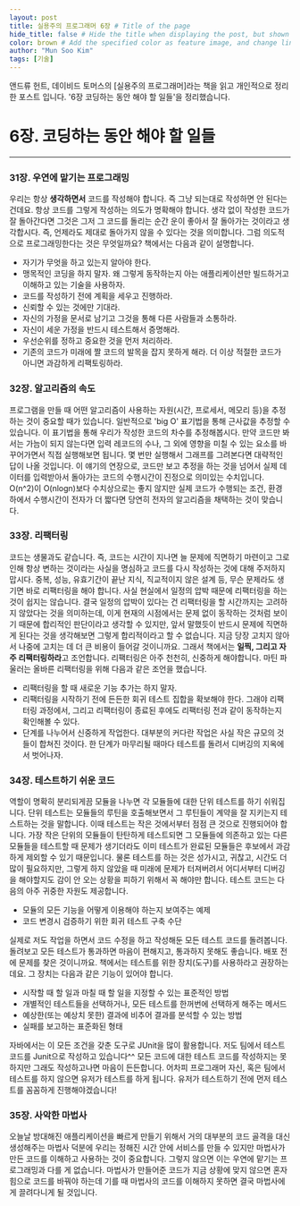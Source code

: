 ```yaml
---
layout: post
title: 실용주의 프로그래머 6장 # Title of the page
hide_title: false # Hide the title when displaying the post, but shown in lists of poststhumbnail: "assets/img/thumbnails/sample-th.png"  # Add
color: brown # Add the specified color as feature image, and change link colors in post
author: "Mun Soo Kim"
tags: [기술]
---
```


앤드류 헌트, 데이비드 토머스의 [실용주의 프로그래머]라는 책을 읽고 개인적으로 정리한 포스트 입니다. '6장 코딩하는 동안 해야 할 일들'을 정리했습니다.

# 6장. 코딩하는 동안 해야 할 일들

---

### 31장. 우연에 맡기는 프로그래밍

우리는 항상 **생각하면서** 코드를 작성해야 합니다. 즉 그냥 되는대로 작성하면 안 된다는 건데요. 항상 코드를 그렇게 작성하는 의도가 명확해야 합니다. 생각 없이 작성한 코드가 잘 돌아간다면 그것은 그저 그 코드를 돌리는 순간 운이 좋아서 잘 돌아가는 것이라고 생각합시다. 즉, 언제라도 제대로 돌아가지 않을 수 있다는 것을 의미합니다.
그럼 의도적으로 프로그래밍한다는 것은 무엇일까요? 책에서는 다음과 같이 설명합니다.

- 자기가 무엇을 하고 있는지 알아야 한다.
- 맹목적인 코딩을 하지 말자. 왜 그렇게 동작하는지 아는 애플리케이션만 빌드하거고 이해하고 있는 기술을 사용하자.
- 코드를 작성하기 전에 계획을 세우고 진행하라.
- 신뢰할 수 있는 것에만 기대라.
- 자신의 가정을 문서로 남기고 그것을 통해 다른 사람들과 소통하라.
- 자신이 세운 가정을 반드시 테스트해서 증명해라.
- 우선순위를 정하고 중요한 것을 먼저 처리하라.
- 기존의 코드가 미래에 짤 코드의 발목을 잡지 못하게 해라. 더 이상 적절한 코드가 아니면 과감하게 리팩토링하라.

### 32장. 알고리즘의 속도

프로그램을 만들 때 어떤 알고리즘이 사용하는 자원(시간, 프로세서, 메모리 등)을 추정하는 것이 중요할 때가 있습니다. 일반적으로 'big O' 표기법을 통해 근사값을 추정할 수 있습니다. 이 표기법을 통해 우리가 작성한 코드의 차수를 추정해봅시다. 만약 코드만 봐서는 가늠이 되지 않는다면 입력 레코드의 수나, 그 외에 영향을 미칠 수 있는 요소를 바꾸어가면서 직접 실행해보면 됩니다. 몇 번만 실행해서 그래프를 그려본다면 대략적인 답이 나올 것입니다. 이 얘기의 연장으로, 코드만 보고 추정을 하는 것을 넘어서 실제 데이터를 입력받아서 돌아가는 코드의 수행시간이 진정으로 의미있는 수치입니다. O(n^2)이 O(nlogn)보다 수치상으로는 좋지 않지만 실제 코드가 수행되는 조건, 환경 하에서 수행시간이 전자가 더 짧다면 당연히 전자의 알고리즘을 채택하는 것이 맞습니다.

### 33장. 리팩터링

코드는 생물과도 같습니다. 즉, 코드는 시간이 지나면 늘 문제에 직면하기 마련이고 그로 인해 항상 변하는 것이라는 사실을 명심하고 코드를 다시 작성하는 것에 대해 주저하지 맙시다. 중복, 성능, 유효기간이 끝난 지식, 직교적이지 않은 설계 등, 무슨 문제라도 생기면 바로 리팩터링을 해야 합니다. 사실 현실에서 일정의 압박 때문에 리팩터링을 하는 것이 쉽지는 않습니다. 결국 일정의 압박이 있다는 건 리팩터링을 할 시간까지는 고려하지 않았다는 것을 의미하는데, 이게 현재의 시점에서는 문제 없이 동작하는 것처럼 보이기 때문에 합리적인 판단이라고 생각할 수 있지만, 앞서 말했듯이 반드시 문제에 직면하게 된다는 것을 생각해보면 그렇게 합리적이라고 할 수 없습니다. 지금 당장 고치지 않아서 나중에 고치는 데 더 큰 비용이 들어갈 것이니까요. 그래서 책에서는 **일찍, 그리고 자주 리팩터링하라**고 조언합니다.
리팩터링은 아주 천천히, 신중하게 해야합니다. 마틴 파울러는 올바른 리팩터링을 위해 다음과 같은 조언을 했습니다.

- 리팩터링을 할 때 새로운 기능 추가는 하지 말자.
- 리팩터링을 시작하기 전에 든든한 회귀 테스트 집합을 확보해야 한다. 그래야 리팩터링 과정에서, 그리고 리팩터링이 종료된 후에도 리팩터링 전과 같이 동작하는지 확인해볼 수 있다.
- 단계를 나누어서 신중하게 작업한다. 대부분의 커다란 작업은 사실 작은 규모의 것들이 합쳐진 것이다. 한 단계가 마무리될 때마다 테스트를 돌려서 디버깅의 지옥에서 벗어나자.

### 34장. 테스트하기 쉬운 코드

역할이 명확히 분리되게끔 모듈을 나누면 각 모듈들에 대한 단위 테스트를 하기 쉬워집니다. 단위 테스트는 모듈들의 루틴을 호출해보면서 그 루틴들이 계약을 잘 지키는지 테스트하는 것을 말합니다. 이때 테스트는 작은 것에서부터 점점 큰 것으로 진행되어야 합니다. 가장 작은 단위의 모듈들이 탄탄하게 테스트되면 그 모듈들에 의존하고 있는 다른 모듈들을 테스트할 때 문제가 생기더라도 이미 테스트가 완료된 모듈들은 후보에서 과감하게 제외할 수 있기 때문입니다. 물론 테스트를 하는 것은 성가시고, 귀찮고, 시간도 더 많이 필요하지만, 그렇게 하지 않았을 때 미래에 문제가 터져버려서 어디서부터 디버깅을 해야할지도 감이 안 오는 상황을 피하기 위해서 꼭 해야만 합니다.
테스트 코드는 다음의 아주 귀중한 자원도 제공합니다.

- 모듈의 모든 기능을 어떻게 이용해야 하는지 보여주는 예제
- 코드 변경시 검증하기 위한 회귀 테스트 구축 수단

실제로 저도 작업을 하면서 코드 수정을 하고 작성해둔 모든 테스트 코드를 돌려봅니다. 돌려보고 모든 테스트가 통과하면 마음이 편해지고, 통과하지 못해도 좋습니다. 배포 전에 문제를 찾은 것이니까요.
책에서는 테스트를 위한 장치(도구)를 사용하라고 권장하는데요. 그 장치는 다음과 같은 기능이 있어야 합니다.

- 시작할 때 할 일과 마칠 때 할 일을 지정할 수 있는 표준적인 방법
- 개별적인 테스트들을 선택하거나, 모든 테스트를 한꺼번에 선택하게 해주는 메서드
- 예상한(또는 예상치 못한) 결과에 비추어 결과를 분석할 수 있는 방법
- 실패를 보고하는 표준화된 형태

자바에서는 이 모든 조건을 갖춘 도구로 JUnit을 많이 활용합니다. 저도 팀에서 테스트 코드를 Junit으로 작성하고 있습니다^^ 모든 코드에 대한 테스트 코드를 작성하지는 못하지만 그래도 작성하고나면 마음이 든든합니다. 어차피 프로그래머 자신, 혹은 팀에서 테스트를 하지 않으면 유저가 테스트를 하게 됩니다. 유저가 테스트하기 전에 먼저 테스트를 꼼꼼하게 진행해야겠습니다!

### 35장. 사악한 마법사

오늘날 방대해진 애플리케이션을 빠르게 만들기 위해서 거의 대부분의 코드 골격을 대신 생성해주는 마법사 덕분에 우리는 정해진 시간 안에 서비스를 만들 수 있지만 마법사가 만든 코드를 이해하고 사용하는 것이 중요합니다. 그렇지 않으면 이는 우연에 맡기는 프로그래밍과 다를 게 없습니다. 마법사가 만들어준 코드가 지금 상황에 맞지 않으면 혼자 힘으로 코드를 바꿔야 하는데 기를 때 마법사의 코드를 이해하지 못하면 결국 마법사에게 끌려다니게 될 것입니다.
